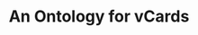 ---
schema: default
title: An Ontology for vCards
notes: This ontology models and represents vCards in RDF using current best practices
organization: DataScientia Foundation
resources:
  - name: VCARD.UAN.owl
    url: >-
      http://git.knowdive.disi.unitn.it:8080/knowledge/LiveKnowledge/SREP/people/raw/master/VCARD.UAN.owl
    format: owl
    description: >-
      This ontology models and represents vCards in RDF using current best
      practices
    license: ''
    status: Unannotated
    byteSize: '51.073'
    issued: '2014-05-22'
    language: en
    modified: '17 December 2020, 01:45 (UTC+01:00)'
    OntologyEngineeringTool: Protégé
    ontologyLanguage: owl
    ontologySyntax: rdf
    example: ''
    ReferenceLKRepository: SREP
    referenceOntology: ''
    referenceDatasets: ''
distribution: vcard-owl
keyword: people
publisher: W3C
category:
  - Upper-Level
versionNotes: '2016: Still missing metadata. No changes.'
landingPage: 'http://www.w3.org/TR/vcard-rdf/'
accessRigths: Public
creator: 'Norman Walsh, Brian Suda, Renato Iannella, Harry Halpin'
hasVersion: Unknown
isVersionOf: Unknown
issued: '2014-05-22'
modified: '17 December 2020, 01:45 (UTC+01:00)'
language: en
provenance: >-
  "(2013-09-29) Bernard Vatant: It's really too bad that this important
  vocabulary, published under the W3C namespace, does not reuse any external
  vocabulary, and does not provide any metadata. (2013-05-24) Ghislain
  Atemezing: This version of vCard is still a draft, updating the previous
  version by aligning it with the latest IETF vCard specification (RFC6350). So,
  it is still a work in progress. (2014-03-27) Bernard Vatant: Version history
  updated, added first historical 2001 version. (2013-05-13) Bernard Vatant: New
  W3C Draft, no metadata whatsoever in the RDF file. (2014-05-22) Bernard
  Vatant: New version (2015-05-04) Bernard Vatant: Still no metadata, but the
  current version has a owl:versionInfo ""Final"". Which I suppose means
  ""stable"". (2016-07-08) Ghislain Atemezing: Still missing metadata. No
  changes. Provenance from: LOV"
page: 'http://www.w3.org/2006/vcard/ns'
wasGeneratedBy: ''
versionInfo: version v2014-05-22
formalityLevel: Teleontology
OntologyEngineeringMethodology: ''
acronym: vcard
CompetencyQuestion: Unknown
preferredNamespacePrefix: vcard
toDoList: To completely annotate.
namespacesGenerated: ''
namespacesReused: ''
datasetLevel: Knowledge Level(L3-4)
spatialExtent: Unknown
temporalExtent: Unknown
---